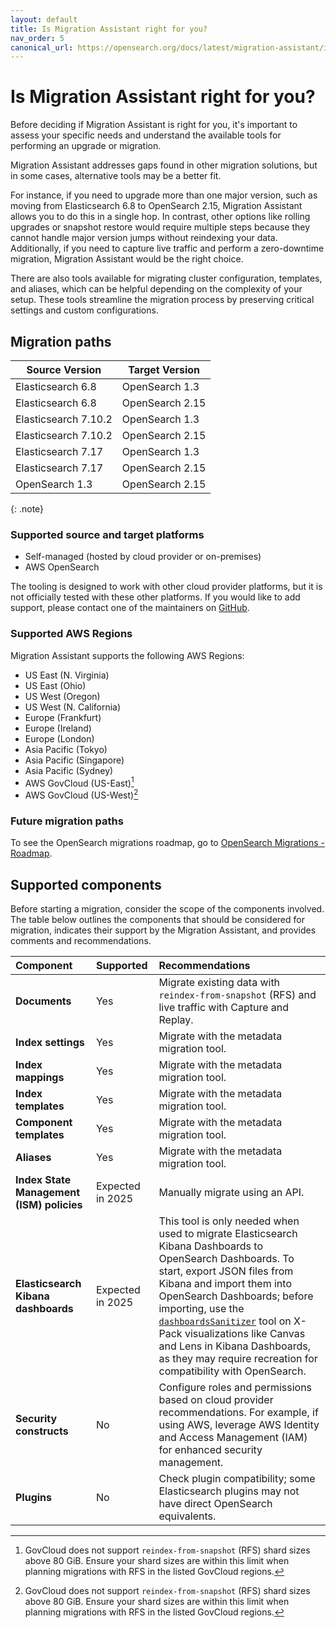 ```yaml
---
layout: default
title: Is Migration Assistant right for you?
nav_order: 5
canonical_url: https://opensearch.org/docs/latest/migration-assistant/is-migration-assistant-right-for-you/
---
```


# Is Migration Assistant right for you?

Before deciding if Migration Assistant is right for you, it's important to assess your specific needs and understand the available tools for performing an upgrade or migration.

Migration Assistant addresses gaps found in other migration solutions, but in some cases, alternative tools may be a better fit.

For instance, if you need to upgrade more than one major version, such as moving from Elasticsearch 6.8 to OpenSearch 2.15, Migration Assistant allows you to do this in a single hop. In contrast, other options like rolling upgrades or snapshot restore would require multiple steps because they cannot handle major version jumps without reindexing your data. Additionally, if you need to capture live traffic and perform a zero-downtime migration, Migration Assistant would be the right choice.

There are also tools available for migrating cluster configuration, templates, and aliases, which can be helpful depending on the complexity of your setup. These tools streamline the migration process by preserving critical settings and custom configurations.

## Migration paths

| **Source Version**          | **Target Version**               |
|-----------------------------|----------------------------------|
| Elasticsearch 6.8           | OpenSearch 1.3                   |
| Elasticsearch 6.8           | OpenSearch 2.15                  |
| Elasticsearch 7.10.2        | OpenSearch 1.3                   |
| Elasticsearch 7.10.2        | OpenSearch 2.15                  |
| Elasticsearch 7.17          | OpenSearch 1.3                   |
| Elasticsearch 7.17          | OpenSearch 2.15                  |
| OpenSearch 1.3              | OpenSearch 2.15                  |

 
{: .note}

### Supported source and target platforms

* Self-managed (hosted by cloud provider or on-premises)
* AWS OpenSearch

The tooling is designed to work with other cloud provider platforms, but it is not officially tested with these other platforms. If you would like to add support, please contact one of the maintainers on [GitHub](https://github.com/opensearch-project/opensearch-migrations/blob/main/MAINTAINERS.md).

### Supported AWS Regions

Migration Assistant supports the following AWS Regions:

- US East (N. Virginia)
- US East (Ohio)
- US West (Oregon)
- US West (N. California)
- Europe (Frankfurt)
- Europe (Ireland)
- Europe (London)
- Asia Pacific (Tokyo)
- Asia Pacific (Singapore)
- Asia Pacific (Sydney)
- AWS GovCloud (US-East)[^1]
- AWS GovCloud (US-West)[^1]

[^1]: GovCloud does not support `reindex-from-snapshot` (RFS) shard sizes above 80 GiB. Ensure your shard sizes are within this limit when planning migrations with RFS in the listed GovCloud regions.

### Future migration paths

To see the OpenSearch migrations roadmap, go to [OpenSearch Migrations - Roadmap](https://github.com/orgs/opensearch-project/projects/229/views/1).

## Supported components

Before starting a migration, consider the scope of the components involved. The table below outlines the components that should be considered for migration, indicates their support by the Migration Assistant, and provides comments and recommendations.

| Component | Supported | Recommendations   |
| :--- |:--- | :--- |
| **Documents**  | Yes  | Migrate existing data with `reindex-from-snapshot` (RFS) and live traffic with Capture and Replay. |
| **Index settings**  | Yes   | Migrate with the metadata migration tool. |
| **Index mappings**  | Yes   | Migrate with the metadata migration tool.  |
| **Index templates**   | Yes   | Migrate with the metadata migration tool. |
| **Component templates**  | Yes   | Migrate with the metadata migration tool.  |
| **Aliases**   | Yes   | Migrate with the metadata migration tool.  |
| **Index State Management (ISM) policies**  | Expected in 2025    | Manually migrate using an API.  |
| **Elasticsearch Kibana dashboards** | Expected in 2025 | This tool is only needed when used to migrate Elasticsearch Kibana Dashboards to OpenSearch Dashboards. To start, export JSON files from Kibana and import them into OpenSearch Dashboards; before importing, use the [`dashboardsSanitizer`](https://github.com/opensearch-project/opensearch-migrations/tree/main/dashboardsSanitizer) tool on X-Pack visualizations like Canvas and Lens in Kibana Dashboards, as they may require recreation for compatibility with OpenSearch. |
| **Security constructs**   | No   | Configure roles and permissions based on cloud provider recommendations. For example, if using AWS, leverage AWS Identity and Access Management (IAM) for enhanced security management. |
| **Plugins**  | No  | Check plugin compatibility; some Elasticsearch plugins may not have direct OpenSearch equivalents. |
